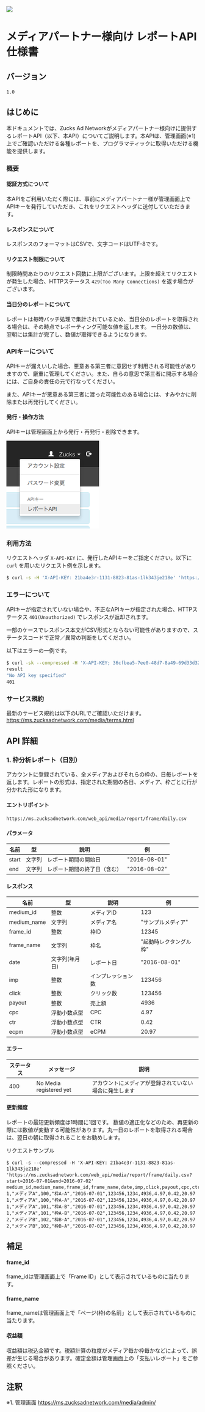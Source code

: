 ![](images/Zucks_AdNetwork_380x140.png)


# メディアパートナー様向け レポートAPI 仕様書

## バージョン

`1.0`

## はじめに
本ドキュメントでは、Zucks Ad Networkがメディアパートナー様向けに提供するレポートAPI（以下、本API）についてご説明します。本APIは、管理画面(※1)上でご確認いただける各種レポートを、プログラマティックに取得いただける機能を提供します。

### 概要

#### 認証方式について
本APIをご利用いただく際には、事前にメディアパートナー様が管理画面上でAPIキーを発行していただき、これをリクエストヘッダに送付していただきます。

#### レスポンスについて
レスポンスのフォーマットはCSVで、文字コードはUTF-8です。

#### リクエスト制限について
制限時間あたりのリクエスト回数に上限がございます。上限を超えてリクエストが発生した場合、HTTPステータス `429(Too Many Connections)` を返す場合がございます。

#### 当日分のレポートについて
レポートは毎時バッチ処理で集計されているため、当日分のレポートを取得される場合は、その時点でレポーティング可能な値を返します。
一日分の数値は、翌朝には集計が完了し、数値が取得できるようになります。


### APIキーについて

APIキーが漏えいした場合、悪意ある第三者に意図せず利用される可能性がありますので、厳重に管理してください。また、自らの意思で第三者に開示する場合には、ご自身の責任の元で行なってください。

また、APIキーが悪意ある第三者に渡った可能性のある場合には、すみやかに削除または再発行してください。

#### 発行・操作方法
APIキーは管理画面上から発行・再発行・削除できます。

![](images/screenshot-001.png)


### 利用方法
リクエストヘッダ `X-API-KEY` に、発行したAPIキーをご指定ください。以下に `curl` を用いたリクエスト例を示します。

~~~sh
$ curl -s -H 'X-API-KEY: 21ba4e3r-1131-8823-81as-1lk343je218e' 'https://ms.zucksadnetwork.com/web_api/media/report/frame/daily?start=2016-07-01&end=2016-07-02'
~~~

### エラーについて
APIキーが指定されていない場合や、不正なAPIキーが指定された場合、HTTPステータス `401(Unauthorized)` でレスポンスが返却されます。

一部のケースでレスポンス本文がCSV形式とならない可能性がありますので、ステータスコードで正常／異常の判断をしてください。

以下はエラーの一例です。

~~~sh
$ curl -sk --compressed -H 'X-API-KEY; 36cfbea5-7ee0-48d7-8a49-69d33d32c4c2' 'https://ms.zucksadnetwork.com/web_api/media/report/frame/daily?start=2016-07-01&end=2016-07-02' -w "%{http_code}"
result
"No API key specified"
401
~~~

### サービス規約

最新のサービス規約は以下のURLでご確認いただけます。
https://ms.zucksadnetwork.com/media/terms.html


## API 詳細

### 1. 枠分析レポート（日別）
アカウントに登録されている、全メディアおよびそれらの枠の、日毎レポートを返します。レポートの形式は、指定された期間の各日、メディア、枠ごとに行が分かれた形になります。

#### エントリポイント
~~~
https://ms.zucksadnetwork.com/web_api/media/report/frame/daily.csv
~~~

#### パラメータ

| 名前 | 型 | 説明 | 例 |
|---|---|---|---|
| start | 文字列 | レポート期間の開始日 | "2016-08-01" |
| end | 文字列 | レポート期間の終了日（含む） | "2016-08-02" |

#### レスポンス

| 名前 | 型 | 説明 | 例 |
|---|---|---|---|
| medium_id | 整数 | メディアID | 123 |
| medium_name | 文字列 | メディア名 | "サンプルメディア" |
| frame_id | 整数 | 枠ID | 12345 |
| frame_name | 文字列 | 枠名 | "起動時レクタングル枠" |
| date | 文字列(年月日) | レポート日 | "2016-08-01" |
| imp | 整数 | インプレッション数 | 123456 |
| click | 整数 | クリック数 | 123456 |
| payout | 整数 | 売上額 | 4936 |
| cpc | 浮動小数点型 | CPC | 4.97 |
| ctr | 浮動小数点型 | CTR | 0.42 |
| ecpm | 浮動小数点型 | eCPM | 20.97 |

#### エラー

| ステータス | メッセージ | 説明 |
|---|---|---|
| 400 | No Media registered yet | アカウントにメディアが登録されていない場合に発生します |


#### 更新頻度
レポートの最短更新頻度は1時間に1回です。 数値の適正化などのため、再更新の際には数値が変動する可能性があります。丸一日のレポートを取得される場合は、翌日の朝に取得されることをお勧めします。

リクエストサンプル

~~~
$ curl -s --compressed -H 'X-API-KEY: 21ba4e3r-1131-8823-81as-1lk343je218e' 'https://ms.zucksadnetwork.com/web_api/media/report/frame/daily.csv?start=2016-07-01&end=2016-07-02'
medium_id,medium_name,frame_id,frame_name,date,imp,click,payout,cpc,ctr,ecpm
1,"メディアA",100,"枠A-A","2016-07-01",123456,1234,4936,4.97,0.42,20.97
1,"メディアA",100,"枠A-A","2016-07-02",123456,1234,4936,4.97,0.42,20.97
1,"メディアA",101,"枠A-B","2016-07-01",123456,1234,4936,4.97,0.42,20.97
1,"メディアA",101,"枠A-B","2016-07-02",123456,1234,4936,4.97,0.42,20.97
2,"メディアB",102,"枠B-A","2016-07-01",123456,1234,4936,4.97,0.42,20.97
2,"メディアB",102,"枠B-A","2016-07-02",123456,1234,4936,4.97,0.42,20.97
~~~

## 補足

#### frame_id
frame_idは管理画面上で「Frame ID」として表示されているものに当たります。

#### frame_name
frame_nameは管理画面上で「ページ(枠)の名前」として表示されているものに当たります。

#### 収益額
収益額は税込金額です。税額計算の粒度がメディア毎か枠毎かなどによって、誤差が生じる場合があります。確定金額は管理画面上の「支払いレポート」をご参照ください。

## 注釈

※1. 管理画面  https://ms.zucksadnetwork.com/media/admin/


